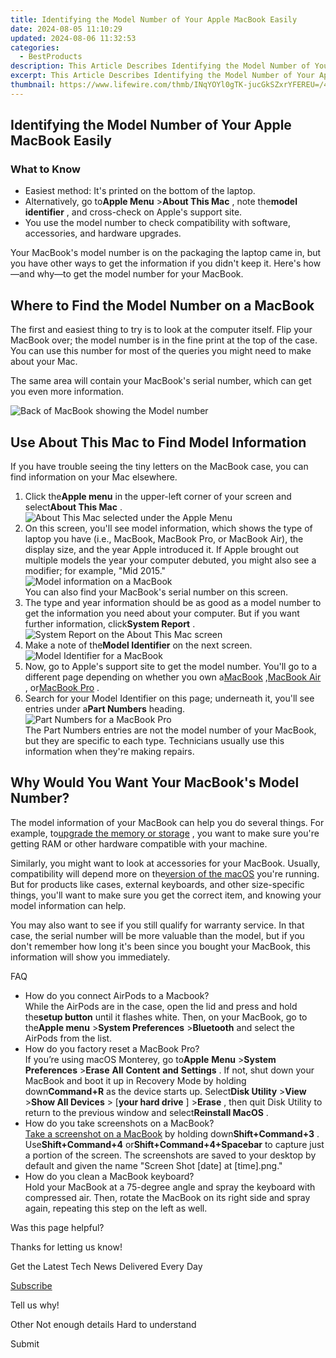 ```yaml
---
title: Identifying the Model Number of Your Apple MacBook Easily
date: 2024-08-05 11:10:29
updated: 2024-08-06 11:32:53
categories:
  - BestProducts
description: This Article Describes Identifying the Model Number of Your Apple MacBook Easily
excerpt: This Article Describes Identifying the Model Number of Your Apple MacBook Easily
thumbnail: https://www.lifewire.com/thmb/INqYOYl0gTK-jucGkSZxrYFEREU=/400x300/filters:no_upscale():max_bytes(150000):strip_icc():format(webp)/001-how-to-find-a-macbook-model-number-5119867-53c6ddd34a804ba782c79ebef65bb38e.jpg
---
```


## Identifying the Model Number of Your Apple MacBook Easily
### What to Know

* Easiest method: It's printed on the bottom of the laptop.
* Alternatively, go to**Apple Menu** \>**About This Mac** , note the**model identifier** , and cross-check on Apple's support site.
* You use the model number to check compatibility with software, accessories, and hardware upgrades.

 Your MacBook's model number is on the packaging the laptop came in, but you have other ways to get the information if you didn't keep it. Here's how—and why—to get the model number for your MacBook.

## Where to Find the Model Number on a MacBook

 The first and easiest thing to try is to look at the computer itself. Flip your MacBook over; the model number is in the fine print at the top of the case. You can use this number for most of the queries you might need to make about your Mac.

 The same area will contain your MacBook's serial number, which can get you even more information.

![Back of MacBook showing the Model number](https://www.lifewire.com/thmb/jjmqzmSbA6Dn232UwF_2XkH_P08=/1500x0/filters:no_upscale():max_bytes(150000):strip_icc():format(webp)/001-find-macbook-model-number-5119867-5dd73da00e5145428592ef0dfa52f541.jpg)

## Use About This Mac to Find Model Information

 If you have trouble seeing the tiny letters on the MacBook case, you can find information on your Mac elsewhere.

1. Click the**Apple menu** in the upper-left corner of your screen and select**About This Mac** .  
![About This Mac selected under the Apple Menu](https://www.lifewire.com/thmb/q2Z2TJ68ar3HcImzCZYuW2Dp1G8=/1500x0/filters:no_upscale():max_bytes(150000):strip_icc():format(webp)/002-find-macbook-model-number-5119867-c5b7c5f805cc4696b24f61a1d2f9dea1.jpg)
2. On this screen, you'll see model information, which shows the type of laptop you have (i.e., MacBook, MacBook Pro, or MacBook Air), the display size, and the year Apple introduced it. If Apple brought out multiple models the year your computer debuted, you might also see a modifier; for example, "Mid 2015."  
![Model information on a MacBook](https://www.lifewire.com/thmb/fT8tOW27ph78e6DRyNrwLma6998=/1500x0/filters:no_upscale():max_bytes(150000):strip_icc():format(webp)/003-find-macbook-model-number-5119867-0d31584fc8ac4062a5a9dab590773bbf.jpg)  
 You can also find your MacBook's serial number on this screen.
3. The type and year information should be as good as a model number to get the information you need about your computer. But if you want further information, click**System Report** .  
![System Report on the About This Mac screen](https://www.lifewire.com/thmb/mK-o-a6lLz8bWTjYlmTuAK4Y-5k=/1500x0/filters:no_upscale():max_bytes(150000):strip_icc():format(webp)/004-find-macbook-model-number-5119867-aa6e196c802f45cabc332be5630a4653.jpg)
4. Make a note of the**Model Identifier** on the next screen.  
![Model Identifier for a MacBook](https://www.lifewire.com/thmb/GzZsdHSLYcGE_uD2QMVdR9ONWRw=/1500x0/filters:no_upscale():max_bytes(150000):strip_icc():format(webp)/005-find-macbook-model-number-5119867-ad21e94da0334f4c8601b2539d0744f5.jpg)
5. Now, go to Apple's support site to get the model number. You'll go to a different page depending on whether you own a[MacBook](https://support.apple.com/en-us/103257) ,[MacBook Air](https://support.apple.com/en-us/102869) , or[MacBook Pro](https://support.apple.com/en-us/108052) .
6. Search for your Model Identifier on this page; underneath it, you'll see entries under a**Part Numbers** heading.  
![Part Numbers for a MacBook Pro](https://www.lifewire.com/thmb/MOYYdi0rH4I6DDHIn8SbrSjG1_M=/1500x0/filters:no_upscale():max_bytes(150000):strip_icc():format(webp)/006-find-macbook-model-number-5119867-367cbb369d1e40a5870ae0ad736bbb1d.jpg)  
 The Part Numbers entries are not the model number of your MacBook, but they are specific to each type. Technicians usually use this information when they're making repairs.

## Why Would You Want Your MacBook's Model Number?

 The model information of your MacBook can help you do several things. For example, to[upgrade the memory or storage](https://www.lifewire.com/macbook-pro-upgrade-guide-2260172) , you want to make sure you're getting RAM or other hardware compatible with your machine.

 Similarly, you might want to look at accessories for your MacBook. Usually, compatibility will depend more on the[version of the macOS](https://www.lifewire.com/what-is-macos-4691239) you're running. But for products like cases, external keyboards, and other size-specific things, you'll want to make sure you get the correct item, and knowing your model information can help.

 You may also want to see if you still qualify for warranty service. In that case, the serial number will be more valuable than the model, but if you don't remember how long it's been since you bought your MacBook, this information will show you immediately.

 FAQ

* How do you connect AirPods to a Macbook?  
 While the AirPods are in the case, open the lid and press and hold the**setup button** until it flashes white. Then, on your MacBook, go to the**Apple menu** \>**System Preferences** \>**Bluetooth** and select the AirPods from the list.
* How do you factory reset a MacBook Pro?  
 If you’re using macOS Monterey, go to**Apple** **Menu** \>**System** **Preferences** \>**Erase** **All** **Content** **and** **Settings** . If not, shut down your MacBook and boot it up in Recovery Mode by holding down**Command+R** as the device starts up. Select**Disk Utility** \>**View** \>**Show All Devices** \> \[**your hard drive** \] >**Erase** , then quit Disk Utility to return to the previous window and select**Reinstall MacOS** .
* How do you take screenshots on a MacBook?  
[Take a screenshot on a MacBook](https://www.lifewire.com/take-screenshot-on-a-mac-5080043) by holding down**Shift+Command+3** . Use**Shift+Command+4** or**Shift+Command+4+Spacebar** to capture just a portion of the screen. The screenshots are saved to your desktop by default and given the name "Screen Shot \[date\] at \[time\].png."
* How do you clean a MacBook keyboard?  
 Hold your MacBook at a 75-degree angle and spray the keyboard with compressed air. Then, rotate the MacBook on its right side and spray again, repeating this step on the left as well.

Was this page helpful?

Thanks for letting us know!

 Get the Latest Tech News Delivered Every Day

[Subscribe](https://www.lifewire.com/#)

Tell us why!

 Other  Not enough details  Hard to understand

 Submit

<ins class="adsbygoogle"
     style="display:block"
     data-ad-format="autorelaxed"
     data-ad-client="ca-pub-7571918770474297"
     data-ad-slot="1223367746"></ins>



<ins class="adsbygoogle"
     style="display:block"
     data-ad-client="ca-pub-7571918770474297"
     data-ad-slot="8358498916"
     data-ad-format="auto"
     data-full-width-responsive="true"></ins>
